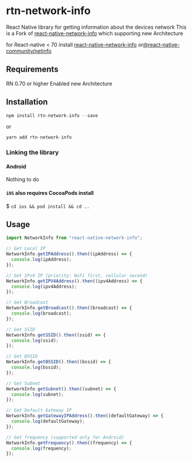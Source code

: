 # rtn-network-info

React Native library for getting information about the devices network
This is a Fork of [react-native-network-info](https://github.com/pusherman/react-native-network-info) which supporting new Architecture

for React-native < 70 install [react-native-network-info](https://github.com/pusherman/react-native-network-info) or[@react-native-community/netinfo](https://github.com/react-native-netinfo/react-native-netinfo)

## Requirements

RN 0.70 or higher
Enabled new Architecture

## Installation

```javascript
npm install rtn-network-info --save
```

or

```javascript
yarn add rtn-network-info
```

### Linking the library

#### Android

Nothing to do

#### `iOS` also requires CocoaPods install

$ `cd ios && pod install && cd ..`

## Usage

```javascript
import NetworkInfo from "react-native-network-info";

// Get Local IP
NetworkInfo.getIPAddress().then((ipAddress) => {
  console.log(ipAddress);
});

// Get IPv4 IP (priority: WiFi first, cellular second)
NetworkInfo.getIPV4Address().then((ipv4Address) => {
  console.log(ipv4Address);
});

// Get Broadcast
NetworkInfo.getBroadcast().then((broadcast) => {
  console.log(broadcast);
});

// Get SSID
NetworkInfo.getSSID().then((ssid) => {
  console.log(ssid);
});

// Get BSSID
NetworkInfo.getBSSID().then((bssid) => {
  console.log(bssid);
});

// Get Subnet
NetworkInfo.getSubnet().then((subnet) => {
  console.log(subnet);
});

// Get Default Gateway IP
NetworkInfo.getGatewayIPAddress().then((defaultGateway) => {
  console.log(defaultGateway);
});

// Get frequency (supported only for Android)
NetworkInfo.getFrequency().then((frequency) => {
  console.log(frequency);
});
```
